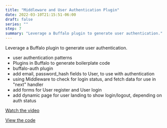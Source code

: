```yaml
---
title: "Middleware and User Authentication Plugin"
date: 2022-03-10T21:15:51-06:00
draft: false
series: ""
step: 7
summary: "Leverage a Buffalo plugin to generate user authentication."
---
```


Leverage a Buffalo plugin to generate user authentication.

  * user authentication patterns
  * Plugins in Buffalo to generate boilerplate code
  * buffalo-auth plugin
  * add email, password_hash fields to User, to use with authentication
  * using Middleware to check for login status, and fetch data for use in "next" handler
  * add forms for User register and User login
  * add dynamic page for user landing to show login/logout, depending on auth status

<a href="https://www.youtube.com/watch?v=_dFZ2JGwTak&t&list=PL7fZGRmlHt5ldUTseGiwpG_-IjA7Yv143&index=2&t=327s">Watch the video</a>

<a href="https://github.com/briwagner/learn-buffalo/tree/part-7">View the code</a>